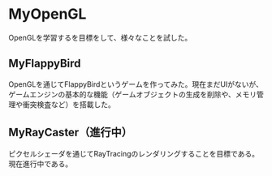 # MyOpenGL
OpenGLを学習するを目標をして、様々なことを試した。

## MyFlappyBird
OpenGLを通じてFlappyBirdというゲームを作ってみた。現在まだUIがないが、ゲームエンジンの基本的な機能（ゲームオブジェクトの生成を削除や、メモリ管理や衝突検査など）を搭載した。

## MyRayCaster（進行中）
ピクセルシェーダを通じてRayTracingのレンダリングすることを目標である。現在進行中である。
